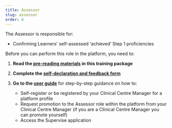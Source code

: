 ```yaml
---
title: Assessor
slug: assessor
order: 6
---
```

The Assessor is responsible for:

  - Confirming Learners’ self-assessed ‘achieved’ Step 1 proficiencies 

Before you can perform this role in the platform, you need to:

1. **Read the [pre-reading materials](#training-prereading) in this training package**
2. **Complete the [self-declaration and feedback form](#training-declaration)**
3. **Go to the [user guide](#training-userguide)** for step-by-step guidance on how to:

    - Self-register or be registered by your Clinical Centre Manager for a platform profile
    - Request promotion to the Assessor role within the platform from your Clinical Centre Manager (if you are a Clinical Centre Manager you can promote yourself)
    - Access the Supervise application
